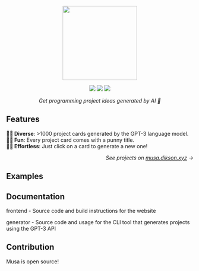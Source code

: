 <div align="center">
  <p>
    <a href="https://musa.dikson.xyz">
    <img src="https://user-images.githubusercontent.com/49994083/168507729-4ecca925-fe72-47ff-bedf-6705e2b60112.png" height="200px">
    </a>
  </p>
  
  <div>
    <img src="https://img.shields.io/github/license/facebook/react?color=fcf&style=flat-square">
    <img src="https://img.shields.io/github/stars/facebook/react?color=fcf&style=flat-square"> <!-- edit this later -->
    <img src="https://img.shields.io/github/followers/diksown?color=fcf&label=follow%20%40diksown&logo=github&style=flat-square">
  </div>
  
  <i>Get programming project ideas generated by AI 🎨</i>
</div>

<h2>Features</h2>

<b>🏋🏻 Diverse</b>: >1000 project cards generated by the GPT-3 language model.  
<b>🤸🏻 Fun</b>: Every project card comes with a punny title.  
<b>🧘🏻 Effortless</b>: Just click on a card to generate a new one!  
<p align="right"><em>See projects on <a href="https://musa.dikson.xyz">musa.dikson.xyz</a> →</em></p>

<h2>Examples</h2>

<h2>Documentation</h2>

frontend - Source code and build instructions for the website

generator - Source code and usage for the CLI tool that generates projects using the GPT-3 API

<h2>Contribution</h2>

Musa is open source!
